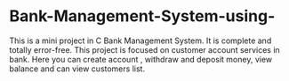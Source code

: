 # Bank-Management-System-using-
This is a mini project in C Bank Management System.  It is complete and totally error-free. This project is focused on customer account services in bank.  Here you can create account , withdraw and deposit money, view balance and can view customers list.
